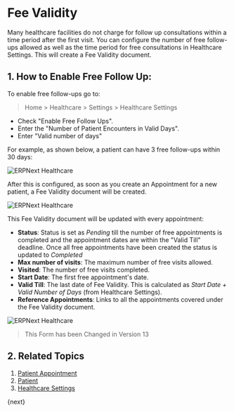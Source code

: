 # Fee Validity

Many healthcare facilities do not charge for follow up consultations within a time period after the first visit. You can configure the number of free follow-ups allowed as well as the time period for free consultations in Healthcare Settings. This will create a Fee Validity document.


## 1. How to Enable Free Follow Up:


To enable free follow-ups go to:


> Home > Healthcare > Settings > Healthcare Settings

- Check "Enable Free Follow Ups".
- Enter the "Number of Patient Encounters in Valid Days".
- Enter "Valid number of days"


For example, as shown below, a patient can have 3 free follow-ups within 30 days:


<img class="screenshot" alt="ERPNext Healthcare" src="{{docs_base_url}}/assets/img/healthcare/fee_validity_settings.png">


After this is configured, as soon as you create an Appointment for a new patient, a Fee Validity document will be created.


<img class="screenshot" alt="ERPNext Healthcare" src="{{docs_base_url}}/assets/img/healthcare/fee_validity.png">


This Fee Validity document will be updated with every appointment:


- **Status**: Status is set as _Pending_ till the number of free appointments is completed and the appointment dates are within the "Valid Till" deadline. Once all free appointments have been created the status is updated to _Completed_
- **Max number of visits**: The maximum number of free visits allowed.
- **Visited**: The number of free visits completed.
- **Start Date**: The first free appointment's date.
- **Valid Till**: The last date of Fee Validity. This is calculated as _Start Date + Valid Number of Days_ (from Healthcare Settings).
- **Reference Appointments**: Links to all the appointments covered under the Fee Validity document.


<img class="screenshot" alt="ERPNext Healthcare" src="{{docs_base_url}}/assets/img/healthcare/fee_validity_completed.png">


> This Form has been Changed in Version 13

## 2. Related Topics


1. [Patient Appointment](/docs/v13/user/manual/en/healthcare/patient_appointment)
1. [Patient](/docs/v13/user/manual/en/healthcare/patient)
1. [Healthcare Settings](/docs/v13/user/manual/en/healthcare/healthcare_settings)


{next}

